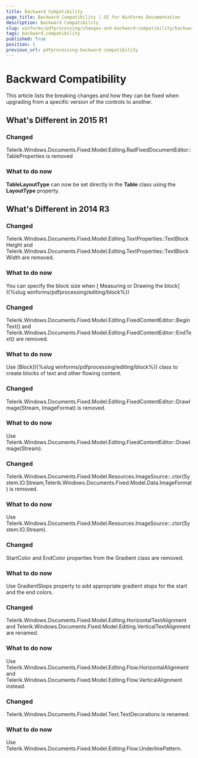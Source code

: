 ```yaml
---
title: Backward Compatibility
page_title: Backward Compatibility | UI for WinForms Documentation
description: Backward Compatibility
slug: winforms/pdfprocessing/changes-and-backward-compatibility/backward-compatibility
tags: backward,compatibility
published: True
position: 1
previous_url: pdfprocessing-backward-compatibility
---
```


# Backward Compatibility

This article lists the breaking changes and how they can be fixed when upgrading from a specific version of the controls to another.

## What's Different in 2015 R1

### Changed
          

Telerik.Windows.Documents.Fixed.Model.Editing.RadFixedDocumentEditor::TableProperties is removed

### What to do now

__TableLayoutType__ can now be set directly in the __Table__ class using the __LayoutType__ property.

## What's Different in 2014 R3

### Changed

Telerik.Windows.Documents.Fixed.Model.Editing.TextProperties::TextBlockHeight and Telerik.Windows.Documents.Fixed.Model.Editing.TextProperties::TextBlockWidth are removed.

### What to do now

You can specify the block size when [ Measuring or Drawing the block]({%slug winforms/pdfprocessing/editing/block%})

### Changed

Telerik.Windows.Documents.Fixed.Model.Editing.FixedContentEditor::BeginText() and Telerik.Windows.Documents.Fixed.Model.Editing.FixedContentEditor::EndText() are removed.

### What to do now

Use [Block]({%slug winforms/pdfprocessing/editing/block%}) class to create blocks of text and other flowing content.

### Changed

Telerik.Windows.Documents.Fixed.Model.Editing.FixedContentEditor::DrawImage(Stream, ImageFormat) is removed.

### What to do now

Use Telerik.Windows.Documents.Fixed.Model.Editing.FixedContentEditor::DrawImage(Stream).

### Changed

Telerik.Windows.Documents.Fixed.Model.Resources.ImageSource::.ctor(System.IO.Stream,Telerik.Windows.Documents.Fixed.Model.Data.ImageFormat) is removed.

### What to do now

Use Telerik.Windows.Documents.Fixed.Model.Resources.ImageSource::.ctor(System.IO.Stream).

### Changed

StartColor and EndColor properties from the Gradient class are removed.

### What to do now

Use GradientStops property to add appropriate gradient stops for the start and the end colors.

### Changed

Telerik.Windows.Documents.Fixed.Model.Editing.HorizontalTextAlignment and Telerik.Windows.Documents.Fixed.Model.Editing.VerticalTextAlignment are renamed.

### What to do now

Use Telerik.Windows.Documents.Fixed.Model.Editing.Flow.HorizontalAlignment and Telerik.Windows.Documents.Fixed.Model.Editing.Flow.VerticalAlignment instead.

### Changed

Telerik.Windows.Documents.Fixed.Model.Text.TextDecorations is renamed.

### What to do now

Use Telerik.Windows.Documents.Fixed.Model.Editing.Flow.UnderlinePattern.
